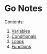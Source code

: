 # Go Notes

Contents:

1. [Variables](./01-variables.md)
1. [Conditionals](./02-conditionals.md)
1. [Loops](./03-loops.md)
1. [Functions](./04-functions.md)
